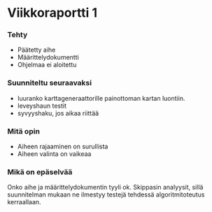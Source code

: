 # Viikkoraportti 1

### Tehty
* Päätetty aihe
* Määrittelydokumentti
* Ohjelmaa ei aloitettu

### Suunniteltu seuraavaksi
* luuranko karttageneraattorille painottoman kartan luontiin.
* leveyshaun testit
* syvyyshaku, jos aikaa riittää

### Mitä opin
* Aiheen rajaaminen on surullista
* Aiheen valinta on vaikeaa

### Mikä on epäselvää
Onko aihe ja määrittelydokumentin tyyli ok.
Skippasin analyysit, sillä suunnitelman mukaan ne ilmestyy testejä tehdessä algoritmitoteutus kerraallaan.
